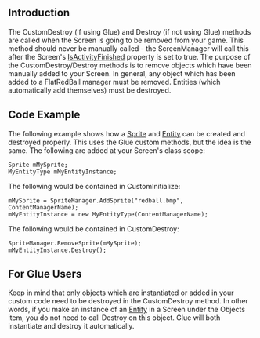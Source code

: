 ## Introduction

The CustomDestroy (if using Glue) and Destroy (if not using Glue) methods are called when the Screen is going to be removed from your game. This method should never be manually called - the ScreenManager will call this after the Screen's [IsActivityFinished](/frb/docs/index.php?title=Screen.IsActivityFinished.md "Screen.IsActivityFinished") property is set to true. The purpose of the CustomDestroy/Destroy methods is to remove objects which have been manually added to your Screen. In general, any object which has been added to a FlatRedBall manager must be removed. Entities (which automatically add themselves) must be destroyed.

## Code Example

The following example shows how a [Sprite](/frb/docs/index.php?title=FlatRedBall.Sprite.md "FlatRedBall.Sprite") and [Entity](/frb/docs/index.php?title=Entity.md "Entity") can be created and destroyed properly. This uses the Glue custom methods, but the idea is the same. The following are added at your Screen's class scope:

    Sprite mMySprite;
    MyEntityType mMyEntityInstance;

The following would be contained in CustomInitialize:

    mMySprite = SpriteManager.AddSprite("redball.bmp", ContentManagerName);
    mMyEntityInstance = new MyEntityType(ContentManagerName);

The following would be contained in CustomDestroy:

    SpriteManager.RemoveSprite(mMySprite);
    mMyEntityInstance.Destroy();

## For Glue Users

Keep in mind that only objects which are instantiated or added in your custom code need to be destroyed in the CustomDestroy method. In other words, if you make an instance of an [Entity](/frb/docs/index.php?title=Entity.md "Entity") in a Screen under the Objects item, you do not need to call Destroy on this object. Glue will both instantiate and destroy it automatically.
